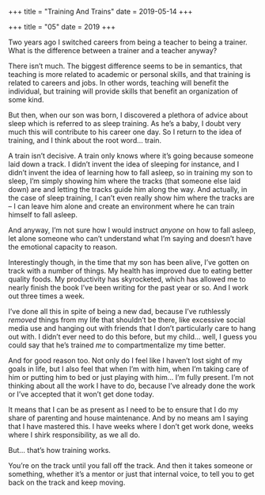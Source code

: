 +++
title = "Training And Trains"
date = 2019-05-14
+++

+++
title = "05"
date = 2019
+++

Two years ago I switched careers from being a teacher to being a trainer. What is the difference between a trainer and a teacher anyway?

There isn’t much. The biggest difference seems to be in semantics, that teaching is more related to academic or personal skills, and that training is related to careers and jobs. In other words, teaching will benefit the individual, but training will provide skills that benefit an organization of some kind. 

But then, when our son was born, I discovered a plethora of advice about sleep which is referred to as sleep training. As he’s a baby, I doubt very much this will contribute to his career one day. So I return to the idea of training, and I think about the root word… train.

A train isn’t decisive. A train only knows where it’s going because someone laid down a track. I didn’t invent the idea of sleeping for instance, and I didn’t invent the idea of learning how to fall asleep, so in training my son to sleep, I’m simply showing him where the tracks (that someone else laid down) are and letting the tracks guide him along the way. And actually, in the case of sleep training, I can’t even really show him where the tracks are &#8211; I can leave him alone and create an environment where he can train himself to fall asleep. 

And anyway, I’m not sure how I would instruct _anyone_ on how to fall asleep, let alone someone who can’t understand what I’m saying and doesn’t have the emotional capacity to reason. 

Interestingly though, in the time that my son has been alive, I’ve gotten on track with a number of things. My health has improved due to eating better quality foods. My productivity has skyrocketed, which has allowed me to nearly finish the book I’ve been writing for the past year or so. And I work out three times a week. 

I’ve done all this in spite of being a new dad, because I’ve ruthlessly _removed_ things from my life that shouldn’t be there, like excessive social media use and hanging out with friends that I don’t particularly care to hang out with. I didn’t ever need to do this before, but my child… well, I guess you could say that he’s trained _me_ to compartmentalize my time better.

And for good reason too. Not only do I feel like I haven’t lost sight of my goals in life, but I also feel that when I’m with him, when I’m taking care of him or putting him to bed or just playing with him… I’m fully present. I’m not thinking about all the work I have to do, because I’ve already done the work or I’ve accepted that it won’t get done today. 

It means that I can be as present as I need to be to ensure that I do my share of parenting and house maintenance. And by no means am I saying that I have mastered this. I have weeks where I don’t get work done, weeks where I shirk responsibility, as we all do. 

But… that’s how training works. 

You’re on the track until you fall off the track. And then it takes someone or something, whether it’s a mentor or just that internal voice, to tell you to get back on the track and keep moving.